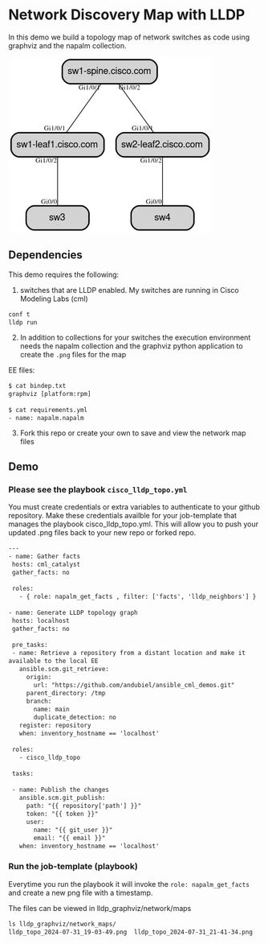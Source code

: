 # Network Discovery Map with LLDP
In this demo we build a topology map of network switches as code using graphviz and the napalm collection.

![example](images/example.png)


## Dependencies 
This demo requires the following:
 1. switches that are LLDP enabled. My switches are running in Cisco Modeling Labs (cml)
 ~~~
 conf t
 lldp run
 ~~~
 2. In addition to collections for your switches the execution environment needs the napalm collection and the graphviz python application to create the `.png` files for the map

EE files:
 ~~~
 $ cat bindep.txt
graphviz [platform:rpm]

 $ cat requirements.yml
 - name: napalm.napalm
~~~
 3. Fork this repo or create your own to save and view the network map files
 
 ## Demo

 ### Please see the playbook `cisco_lldp_topo.yml`

 You must create credentials or extra variables to authenticate to your github repository. Make these credentials availble for your job-template that manages the playbook cisco_lldp_topo.yml. This will allow you to push your updated .png files back to your new repo or forked repo.

 ~~~
 ---
- name: Gather facts
  hosts: cml_catalyst
  gather_facts: no

  roles:
    - { role: napalm_get_facts , filter: ['facts', 'lldp_neighbors'] } 

- name: Generate LLDP topology graph
  hosts: localhost
  gather_facts: no

  pre_tasks:
  - name: Retrieve a repository from a distant location and make it available to the local EE
    ansible.scm.git_retrieve:
      origin:
        url: "https://github.com/andubiel/ansible_cml_demos.git"
      parent_directory: /tmp
      branch:
        name: main
        duplicate_detection: no
    register: repository
    when: inventory_hostname == 'localhost'

  roles:
    - cisco_lldp_topo
  
  tasks:

  - name: Publish the changes
    ansible.scm.git_publish:
      path: "{{ repository['path'] }}"
      token: "{{ token }}"
      user:
        name: "{{ git_user }}"
        email: "{{ email }}"
    when: inventory_hostname == 'localhost'
~~~

### Run the job-template (playbook)
Everytime you run the playbook it will invoke the `role: napalm_get_facts` and create a new png file with a timestamp.

The files can be viewed in lldp_graphviz/network/maps

~~~
ls lldp_graphviz/network_maps/
lldp_topo_2024-07-31_19-03-49.png  lldp_topo_2024-07-31_21-41-34.png
~~~


 